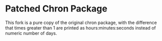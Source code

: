# Patched Chron Package

This fork is a pure copy of the original chron package, with the difference that times greater than 1
are printed as hours:minutes:seconds instead of numeric number of days.
